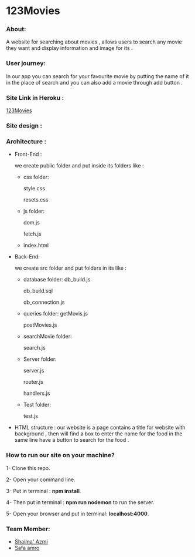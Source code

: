 # 123Movies

### About:
A website for searching about movies , allows users to search any movie they want and display information  and image  for its  .
### User journey: 
In our app you can  search for your favourite movie by putting the name of it in the place of search and you can also add a movie through add button . 
### Site Link in Heroku :
[123Movies]() 
### Site design :

### Architecture :
- Front-End :

  we create  public folder and put inside its folders like :
   - css folder:
   
      style.css

      resets.css
  - js folder:
  
     dom.js

    fetch.js
   
  - index.html 
  
- Back-End:

  we create src folder and put folders in its like :

  - database folder:
    db_build.js
  
    db_build.sql 

    db_connection.js
    
  - queries folder:
    getMovis.js

    postMovies.js

  - searchMovie folder:

    search.js
  - Server folder:
  
    server.js

    router.js
   
    handlers.js
  - Test folder:
  
    test.js
 


- HTML structure :
our website is a  page contains a title for website with background , then will find a box to enter the name for the food  in the same line have a button to search for the food .



 ### How to run our site on your machine?

1- Clone this repo.

2- Open your command line.

3- Put in terminal : **npm install**.

4- Then put in terminal : **npm run nodemon** to run the server. 

5- Open your browser and put in terminal: **localhost:4000**.


### Team Member:

- [Shaima' Azmi](https://github.com/shaima96)
- [Safa amro](https://github.com/safaaamro)



